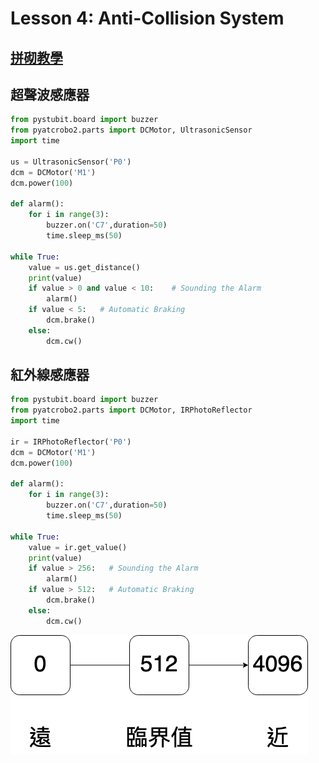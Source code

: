 # Lesson 4: Anti-Collision System

## [拼砌教學](https://www.artec-kk.co.jp/school/cl/textbooks/material_en/topic_4-2/4-2_build_E.pdf)

## 超聲波感應器

```python
from pystubit.board import buzzer
from pyatcrobo2.parts import DCMotor, UltrasonicSensor
import time

us = UltrasonicSensor('P0')
dcm = DCMotor('M1')
dcm.power(100)

def alarm():
    for i in range(3):
        buzzer.on('C7',duration=50)
        time.sleep_ms(50)

while True:
    value = us.get_distance()
    print(value)
    if value > 0 and value < 10:    # Sounding the Alarm
        alarm()
    if value < 5:   # Automatic Braking
        dcm.brake()
    else:
        dcm.cw()
```

## 紅外線感應器

```python
from pystubit.board import buzzer
from pyatcrobo2.parts import DCMotor, IRPhotoReflector
import time

ir = IRPhotoReflector('P0')
dcm = DCMotor('M1')
dcm.power(100)

def alarm():
    for i in range(3):
        buzzer.on('C7',duration=50)
        time.sleep_ms(50)

while True:
    value = ir.get_value()
    print(value)
    if value > 256:   # Sounding the Alarm
        alarm()
    if value > 512:   # Automatic Braking
        dcm.brake()
    else:
        dcm.cw()
```

![lesson4_1](../public/lesson4_1.png)
